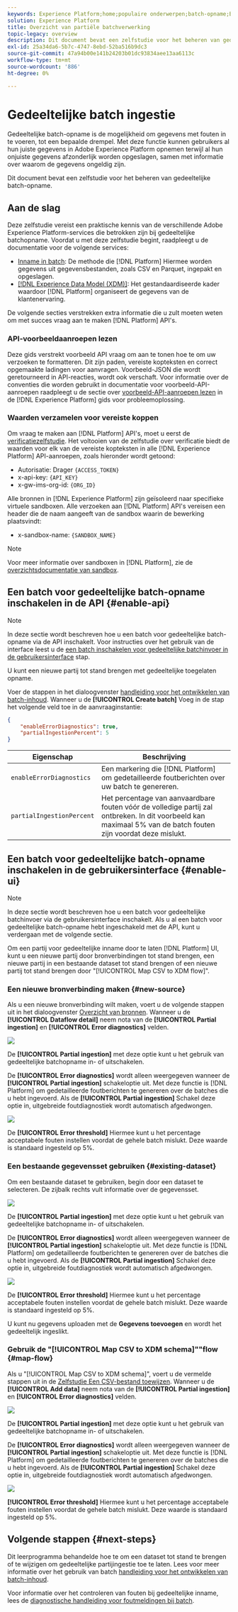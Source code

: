 ```yaml
---
keywords: Experience Platform;home;populaire onderwerpen;batch-opname;Batch-opname;partiële inname;Partiële inname;Fout ophalen;Fout ophalen;Onvolledige batch-opname;gedeeltelijke batch-opname;gedeeltelijke;Inslitie;Ingestie;
solution: Experience Platform
title: Overzicht van partiële batchverwerking
topic-legacy: overview
description: Dit document bevat een zelfstudie voor het beheren van gedeeltelijke batch-opname.
exl-id: 25a34da6-5b7c-4747-8ebd-52ba516b9dc3
source-git-commit: 47a94b00e141b24203b01dc93834aee13aa6113c
workflow-type: tm+mt
source-wordcount: '886'
ht-degree: 0%

---
```


# Gedeeltelijke batch ingestie

Gedeeltelijke batch-opname is de mogelijkheid om gegevens met fouten in te voeren, tot een bepaalde drempel. Met deze functie kunnen gebruikers al hun juiste gegevens in Adobe Experience Platform opnemen terwijl al hun onjuiste gegevens afzonderlijk worden opgeslagen, samen met informatie over waarom de gegevens ongeldig zijn.

Dit document bevat een zelfstudie voor het beheren van gedeeltelijke batch-opname.

## Aan de slag

Deze zelfstudie vereist een praktische kennis van de verschillende Adobe Experience Platform-services die betrokken zijn bij gedeeltelijke batchopname. Voordat u met deze zelfstudie begint, raadpleegt u de documentatie voor de volgende services:

- [Inname in batch](./overview.md): De methode die [!DNL Platform] Hiermee worden gegevens uit gegevensbestanden, zoals CSV en Parquet, ingepakt en opgeslagen.
- [[!DNL Experience Data Model (XDM)]](../../xdm/home.md): Het gestandaardiseerde kader waardoor [!DNL Platform] organiseert de gegevens van de klantenervaring.

De volgende secties verstrekken extra informatie die u zult moeten weten om met succes vraag aan te maken [!DNL Platform] API&#39;s.

### API-voorbeeldaanroepen lezen

Deze gids verstrekt voorbeeld API vraag om aan te tonen hoe te om uw verzoeken te formatteren. Dit zijn paden, vereiste kopteksten en correct opgemaakte ladingen voor aanvragen. Voorbeeld-JSON die wordt geretourneerd in API-reacties, wordt ook verschaft. Voor informatie over de conventies die worden gebruikt in documentatie voor voorbeeld-API-aanroepen raadpleegt u de sectie over [voorbeeld-API-aanroepen lezen](../../landing/troubleshooting.md#how-do-i-format-an-api-request) in de [!DNL Experience Platform] gids voor probleemoplossing.

### Waarden verzamelen voor vereiste koppen

Om vraag te maken aan [!DNL Platform] API&#39;s, moet u eerst de [verificatiezelfstudie](https://www.adobe.com/go/platform-api-authentication-en). Het voltooien van de zelfstudie over verificatie biedt de waarden voor elk van de vereiste kopteksten in alle [!DNL Experience Platform] API-aanroepen, zoals hieronder wordt getoond:

- Autorisatie: Drager `{ACCESS_TOKEN}`
- x-api-key: `{API_KEY}`
- x-gw-ims-org-id: `{ORG_ID}`

Alle bronnen in [!DNL Experience Platform] zijn geïsoleerd naar specifieke virtuele sandboxen. Alle verzoeken aan [!DNL Platform] API&#39;s vereisen een header die de naam aangeeft van de sandbox waarin de bewerking plaatsvindt:

- x-sandbox-name: `{SANDBOX_NAME}`

>[!NOTE]
>
>Voor meer informatie over sandboxen in [!DNL Platform], zie de [overzichtsdocumentatie van sandbox](../../sandboxes/home.md).

## Een batch voor gedeeltelijke batch-opname inschakelen in de API {#enable-api}

>[!NOTE]
>
>In deze sectie wordt beschreven hoe u een batch voor gedeeltelijke batch-opname via de API inschakelt. Voor instructies over het gebruik van de interface leest u de [een batch inschakelen voor gedeeltelijke batchinvoer in de gebruikersinterface](#enable-ui) stap.

U kunt een nieuwe partij tot stand brengen met gedeeltelijke toegelaten opname.

Voer de stappen in het dialoogvenster [handleiding voor het ontwikkelen van batch-inhoud](./api-overview.md). Wanneer u de **[!UICONTROL Create batch]** Voeg in de stap het volgende veld toe in de aanvraaginstantie:

```json
{
    "enableErrorDiagnostics": true,
    "partialIngestionPercent": 5
}
```

| Eigenschap | Beschrijving |
| -------- | ----------- |
| `enableErrorDiagnostics` | Een markering die [!DNL Platform] om gedetailleerde foutberichten over uw batch te genereren. |
| `partialIngestionPercent` | Het percentage van aanvaardbare fouten vóór de volledige partij zal ontbreken. In dit voorbeeld kan maximaal 5% van de batch fouten zijn voordat deze mislukt. |


## Een batch voor gedeeltelijke batch-opname inschakelen in de gebruikersinterface {#enable-ui}

>[!NOTE]
>
>In deze sectie wordt beschreven hoe u een batch voor gedeeltelijke batchinvoer via de gebruikersinterface inschakelt. Als u al een batch voor gedeeltelijke batch-opname hebt ingeschakeld met de API, kunt u verdergaan met de volgende sectie.

Om een partij voor gedeeltelijke inname door te laten [!DNL Platform] UI, kunt u een nieuwe partij door bronverbindingen tot stand brengen, een nieuwe partij in een bestaande dataset tot stand brengen of een nieuwe partij tot stand brengen door &quot;[!UICONTROL Map CSV to XDM flow]&quot;.

### Een nieuwe bronverbinding maken {#new-source}

Als u een nieuwe bronverbinding wilt maken, voert u de volgende stappen uit in het dialoogvenster [Overzicht van bronnen](../../sources/home.md). Wanneer u de **[!UICONTROL Dataflow detail]** neem nota van de **[!UICONTROL Partial ingestion]** en **[!UICONTROL Error diagnostics]** velden.

![](../images/batch-ingestion/partial-ingestion/configure-batch.png)

De **[!UICONTROL Partial ingestion]** met deze optie kunt u het gebruik van gedeeltelijke batchopname in- of uitschakelen.

De **[!UICONTROL Error diagnostics]** wordt alleen weergegeven wanneer de **[!UICONTROL Partial ingestion]** schakeloptie uit. Met deze functie is [!DNL Platform] om gedetailleerde foutberichten te genereren over de batches die u hebt ingevoerd. Als de **[!UICONTROL Partial ingestion]** Schakel deze optie in, uitgebreide foutdiagnostiek wordt automatisch afgedwongen.

![](../images/batch-ingestion/partial-ingestion/configure-batch-partial-ingestion-focus.png)

De **[!UICONTROL Error threshold]** Hiermee kunt u het percentage acceptabele fouten instellen voordat de gehele batch mislukt. Deze waarde is standaard ingesteld op 5%.

### Een bestaande gegevensset gebruiken {#existing-dataset}

Om een bestaande dataset te gebruiken, begin door een dataset te selecteren. De zijbalk rechts vult informatie over de gegevensset.

![](../images/batch-ingestion/partial-ingestion/monitor-dataset.png)

De **[!UICONTROL Partial ingestion]** met deze optie kunt u het gebruik van gedeeltelijke batchopname in- of uitschakelen.

De **[!UICONTROL Error diagnostics]** wordt alleen weergegeven wanneer de **[!UICONTROL Partial ingestion]** schakeloptie uit. Met deze functie is [!DNL Platform] om gedetailleerde foutberichten te genereren over de batches die u hebt ingevoerd. Als de **[!UICONTROL Partial ingestion]** Schakel deze optie in, uitgebreide foutdiagnostiek wordt automatisch afgedwongen.

![](../images/batch-ingestion/partial-ingestion/monitor-dataset-partial-ingestion-focus.png)

De **[!UICONTROL Error threshold]** Hiermee kunt u het percentage acceptabele fouten instellen voordat de gehele batch mislukt. Deze waarde is standaard ingesteld op 5%.

U kunt nu gegevens uploaden met de **Gegevens toevoegen** en wordt het gedeeltelijk ingeslikt.

### Gebruik de &quot;[!UICONTROL Map CSV to XDM schema]&quot;&quot;flow {#map-flow}

Als u &quot;[!UICONTROL Map CSV to XDM schema]&quot;, voert u de vermelde stappen uit in de [Zelfstudie Een CSV-bestand toewijzen](../tutorials/map-a-csv-file.md). Wanneer u de **[!UICONTROL Add data]** neem nota van de **[!UICONTROL Partial ingestion]** en **[!UICONTROL Error diagnostics]** velden.

![](../images/batch-ingestion/partial-ingestion/xdm-csv-workflow.png)

De **[!UICONTROL Partial ingestion]** met deze optie kunt u het gebruik van gedeeltelijke batchopname in- of uitschakelen.

De **[!UICONTROL Error diagnostics]** wordt alleen weergegeven wanneer de **[!UICONTROL Partial ingestion]** schakeloptie uit. Met deze functie is [!DNL Platform] om gedetailleerde foutberichten te genereren over de batches die u hebt ingevoerd. Als de **[!UICONTROL Partial ingestion]** Schakel deze optie in, uitgebreide foutdiagnostiek wordt automatisch afgedwongen.

![](../images/batch-ingestion/partial-ingestion/xdm-csv-workflow-partial-ingestion-focus.png)

**[!UICONTROL Error threshold]** Hiermee kunt u het percentage acceptabele fouten instellen voordat de gehele batch mislukt. Deze waarde is standaard ingesteld op 5%.

## Volgende stappen {#next-steps}

Dit leerprogramma behandelde hoe te om een dataset tot stand te brengen of te wijzigen om gedeeltelijke partijingestie toe te laten. Lees voor meer informatie over het gebruik van batch [handleiding voor het ontwikkelen van batch-inhoud](./api-overview.md).

Voor informatie over het controleren van fouten bij gedeeltelijke inname, lees de [diagnostische handleiding voor foutmeldingen bij batch](../quality/error-diagnostics.md).
